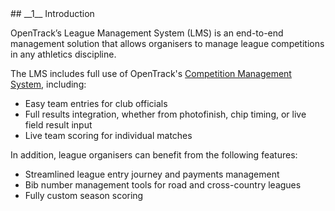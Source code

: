 <div markdown="1" data-aos="fade-up">	
## __1__ Introduction

OpenTrack’s League Management System (LMS) is an end-to-end management solution that allows organisers to manage league competitions in any athletics discipline.

The LMS includes full use of OpenTrack's <a href="/product/competition-management.html">Competition Management System</a>, including:
* Easy team entries for club officials
* Full results integration, whether from photofinish, chip timing, or live field result input
* Live team scoring for individual matches

In addition, league organisers can benefit from the following features:
* Streamlined league entry journey and payments management
* Bib number management tools for road and cross-country leagues
* Fully custom season scoring

</div>
